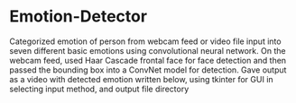 # Emotion-Detector
Categorized emotion of person from webcam feed or video file input into seven different basic emotions using convolutional neural network. On the webcam feed, used Haar Cascade frontal face for face detection and then passed the bounding box into a ConvNet model for detection. Gave output as a video with detected emotion written below, using tkinter for GUI in selecting input method, and output file directory
